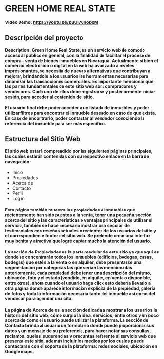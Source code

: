 # GREEN HOME REAL STATE
#### Video Demo: https://youtu.be/buUI70nobxM

## Descripción del proyecto
#### Description: Green Home Real State, es un servicio web de comodo acceso al público en general, con la finalidad de facilitar el proceso de compra – venta de bienes inmuebles en Nicaragua. Actualmente si bien el comercio electrónico o digital en la web ha avanzado a niveles impresionantes, se necesita de nuevas alternativas que contribuyan a mejorar, brindandole a los usuarios las herramientas necesarias para dinamizar las transacciones comerciales. Es importante mencionar que las partes fundamentales de este sitio web son: compradores y vendedores. Cada uno de ellos debe registrarse y posteriormente iniciar sesión, para acceder al contenido del sitio.

#### El usuario final debe poder acceder a un listado de inmuebles y poder utilizar filtros para encontrar el inmueble deseado en caso de que exista. En caso de encontrarlo, poder contactar al vendedor conociendo la referencia del inmueble para ser más específico.
## Estructura del Sitio Web
#### El sitio web estará comprendido por las siguientes páginas principales, las cuales estarán contenidas con su respectivo enlace en la barra de navegación:
- Inicio
- Propiedades
- Acerca de
- Contacto
- Perfil
- Log in

#### Esta página también muestra las propiedades o inmuebles que recientemente han sido puestos a la venta, tener una pequeña sección acerca del sitio y las características o ventajas principales de utilizar el servicio, también se hace necesario mostrar una sección de testimoniales con reseñas actuales o recientes de los usuarios del sitio y el correspondiente footer del sitio web. Se pretende crear una interfaz muy bonita y atractiva que logré captar mucho la atención del usuario.
#### La sección de Propiedades es la parte medular de este sitio ya que aquí es donde se concentrarán todos los inmuebles (edificios, bodegas, casas, bodegas) que estén a la venta o en alquiler, debe presentarse una segmentación por categorías las que serían las mencionadas anteriormente, cada propiedad debe tener una descripción del mismo, ubicación, foto y el estado (vendido, en alquiler, en venta o disponible, entre otros), ahora cuando el usuario haga click esto debería llevarlo a otra página donde aparece información explicita de la propiedad, galería de fotos y toda la información necesaria tanto del inmueble así como del vendedor para agendar una cita.

#### La página de Acerca de es la sección dedicada a mostrar a los usuarios la historia del sitio web, cómo surgió la idea, servicios, entre otros y un poco acerca de como el usuario puede utilizar la plataforma. La sección de Contacto brinda al usuario un formulario donde puede proporcionar sus datos y un mensaje de su preferencia, para hacer notar sus consultas, reclamos, quejas, sugerencias y preguntas referente al servicio web que presenta este sitio, además incluir los medios por los cuales puede contactarse con el soporte de la plataforma: redes sociales, ubicación en Google maps.
